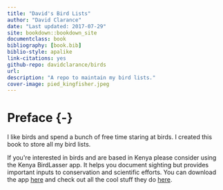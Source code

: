 ```yaml
--- 
title: "David's Bird Lists"
author: "David Clarance"
date: "Last updated: 2017-07-29"
site: bookdown::bookdown_site
documentclass: book
bibliography: [book.bib]
biblio-style: apalike
link-citations: yes
github-repo: davidclarance/birds
url: 
description: "A repo to maintain my bird lists."
cover-image: pied_kingfisher.jpeg
---
```


# Preface {-}

I like birds and spend a bunch of free time staring at birds. I created this book to store all my bird lists. 

If you're interested in birds and are based in Kenya please consider using the Kenya BirdLasser app. It helps you document sighting but provides important inputs to conservation and scientific efforts. You can download the app [here](https://play.google.com/store/apps/details?id=com.lasser.birdlasserkenya&hl=en) and check out all the cool stuff they do [here](http://kenyabirdmap.adu.org.za/).

